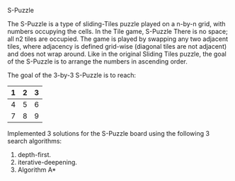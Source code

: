  S-Puzzle


The S-Puzzle is a type of sliding-Tiles puzzle played on a n-by-n grid, with numbers
occupying the cells. In the Tile game, S-Puzzle There is no space; all n2 tiles are occupied. The game is
played by swapping any two adjacent tiles, where adjacency is defined grid-wise (diagonal tiles are not
adjacent) and does not wrap around. Like in the original Sliding Tiles puzzle, the goal of the S-Puzzle is to
arrange the numbers in ascending order.

The goal of the 3-by-3 S-Puzzle is to reach: 

1 | 2 | 3
------------ | ------------- | -------------
4 | 5 | 6
7 | 8 | 9



Implemented 3 solutions for the S-Puzzle board using the following 3 search algorithms:

1. depth-first.
2. iterative-deepening.
3. Algorithm A*
